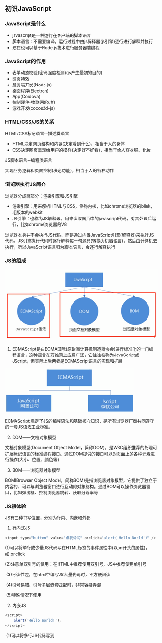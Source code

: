 ## 初识JavaScript

### JavaScript是什么

+ javascript是一种运行在客户端的脚本语言
+ 脚本语言：不需要编译，运行过程中由js解释器(js引擎)逐行进行解释并执行
+ 现在也可以基于Node.js技术进行服务器端编程

### JavaScript的作用

+ 表单动态校验(密码强度检测)(js产生最初的目的)
+ 网页特效
+ 服务端开发(Node.js)
+ 桌面程序(Electron)
+ App(Cordova)
+ 控制硬件-物联网(Ruff)
+ 游戏开发(cocos2d-js)

### HTML/CSS/JS的关系

HTML/CSS标记语言--描述类语言

+ HTML决定网页结构和内容(决定看到什么)，相当于人的身体
+ CSS决定网页呈现给用户的模样(决定好不好看)，相当于给人穿衣服、化妆

JS脚本语言--编程类语言

实现业务逻辑和页面控制(决定功能)，相当于人的各种动作

### 浏览器执行JS简介

浏览器分成两部分：渲染引擎和JS引擎

+ 渲染引擎：用来解析HTML与CSS，俗称内核，比如chrome浏览器的blink，老版本的webkit
+ JS引擎：也称为JS解释器。用来读取网页中的javascript代码，对其处理后运行，比如chrome浏览器的V8

浏览器本身并不会执行JS代码，而是通过内置JavaScript引擎(解释器)来执行JS代码。JS引擎执行代码时逐行解释每一句源码(转换为机器语言)，然后由计算机去执行，所以JavaScript语言归为脚本语言，会逐行解释执行

### JS的组成

<img src="javascript.assets/image-20210125211534700.png" alt="image-20210125211534700" style="zoom:80%;" />

1. ECMAScript是由ECMA国际(原欧洲计算机制造商协会)进行标准化的一门编程语言，这种语言在万维网上应用广泛，它往往被称为JavaScript或JScript，但实际上后两者是ECMAScript语言的实现和扩展

<img src="javascript.assets/image-20210125211919218.png" alt="image-20210125211919218" style="zoom:80%;" />

ECMAScript:规定了JS的编程语法和基础核心知识，是所有浏览器厂商共同遵守的一套JS语法工业标准。

2. DOM——文档对象模型

文档对象模型(Document Object Model，简称DOM)，是W3C组织推荐的处理可扩展标记语言的标准编程接口。通过DOM提供的接口可以对页面上的各种元素进行操作(大小、位置、颜色等)

3. BOM——浏览器对象模型

BOM(Browser Object Model，简称BOM)是指浏览器对象模型，它提供了独立于内容的、可以与浏览器窗口进行互动的对象结构。通过BOM可以操作浏览器窗口，比如弹出框、控制浏览器跳转、获取分辨率等

### JS初体验

JS有三种书写位置，分别为行内、内嵌和外部

1. 行内式JS

```javascript
<input type="button" value="点我试试" onclick="alert('Hello World')" />
```

​	(1)可以将单行或少量JS代码写在HTML标签的事件属性中(以on开头的属性)，如:onclick

​	(2)注意单双引号的使用：在HTML中推荐使用双引号，JS中推荐使用单引号

​	(3)可读性差，在html中编写JS大量代码时，不方便阅读

​	(4)引号易错，引号多层嵌套匹配时，非常容易弄混

​	(5)特殊情况下使用

2.  内嵌JS

```javascript
<script>
	alert('Hello World!');    
</script>
```

​	(1)可以将多行JS代码写到<script>标签中

​	(2)内嵌JS是学习时常用的方式

3. 外部JS文件

```javascript
<script src="my.js"></script> 
```

​	(1)利用HTML页面代码结构化，把大段JS代码独立到HTML页面之外，既美观，也方便文件级别的复用

​	(2)引用外部JS文件的script标签中间不可以写代码

​	(3)适合于JS代码量比较大的情况

### 注释快捷键

单行注释 ctrl + /

多行注释 shift + alt + a(默认) vscode中修改多行注释的快捷键 ctrl + shift + /

### JavaScript输入输出语句

为了方便信息的输入输出，JS中提供了一些输入输出语句，其常用的语句如下：

| 方法                | 说明                           | 归属   |
| ------------------- | ------------------------------ | ------ |
| `alert(msg);`       | 浏览器弹出警示框               | 浏览器 |
| `console.log(msg);` | 浏览器控制台打印输出信息       | 浏览器 |
| `prompt(info);`     | 浏览器弹出输入框，用户可以输入 | 浏览器 |

## 变量

变量：用于存放数据的容器，通过变量名获取数据，甚至数据可以修改

本质：变量是程序在内存中申请的一块用来存放数据的空间

变量在使用时分为两步：1.声明变量 2.赋值

### 声明变量

```javascript
var age;
```

+ `var`是一个JS关键字，用来声明变量(variable变量的意思)。使用该关键字声明变量后，计算机会自动为变量分配内存空间
+ age是程序员定义的变量名，要通过变量名来访问内存中分配的空间

```javascript
var age = 18;
```

声明一个变量并赋值，称之为变量的初始化

### 变量语法扩展

1. 更新变量

一个变量被重新赋值后，它原有的值就会被覆盖，变量值将以最后一次赋的值为准

2. 同时声明多个变量

同时声明多个变量时，只需要写一个var，多个变量名之间使用英文逗号隔开

```javascript
var age = 10, name = 'wz', sex = 2;
```

3. 声明变量的特殊情况

| 情况                          | 说明                   | 结果      |
| ----------------------------- | ---------------------- | --------- |
| `var age; console.log(age);`  | 只声明 不赋值          | undefined |
| `console.log(age);`           | 不声明 不赋值 直接使用 | 报错      |
| `age = 10; console.log(age);` | 不声明 只赋值          | 10        |

### 变量命名规范

+ 由字母(A-Z,a-z)、数字(0-9)、下划线(_)、美元符号($)组成，如：usrAge,num01,__name
+ 严格区分大小写，var app;和var App;是两个变量
+ 不能以数字开头，18age 是错误的
+ 不能是关键字、保留字。例如var、for、while
+ 变量名必须有意义。MMD BBD
+ 遵守驼峰命名法。首字母小写，后面单词的首字母需要大写。myFirstName

